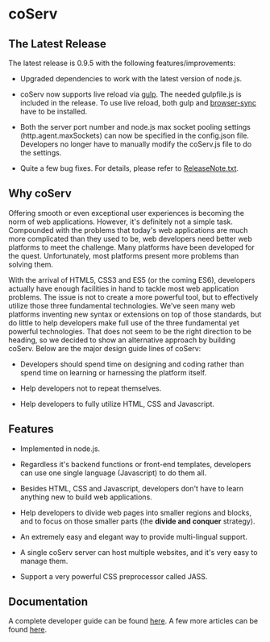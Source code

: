 # coServ
## The Latest Release
The latest release is 0.9.5 with the following features/improvements:

+ Upgraded dependencies to work with the latest version of node.js.

+ coServ now supports live reload via [gulp](http://gulpjs.com). The needed gulpfile.js is included in the release. To use live reload, both gulp and [browser-sync](http://www.browsersync.io) have to be installed.

+ Both the server port number and node.js max socket pooling settings (http.agent.maxSockets) can now be specified in the config.json file. Developers no longer have to manually modify the coServ.js file to do the settings.

+ Quite a few bug fixes. For details, please refer to [ReleaseNote.txt](https://github.com/coimotion/coServ/blob/master/ReleaseNote.txt).

## Why coServ
Offering smooth or even exceptional user experiences is becoming the norm of web applications. However, it's definitely not a simple task. Compounded with the problems that today's web applications are much more complicated than they used to be, web developers need better web platforms to meet the challenge. Many platforms have been developed for the quest. Unfortunately, most platforms present more problems than solving them.

With the arrival of HTML5, CSS3 and ES5 (or the coming ES6), developers actually have enough facilities in hand to tackle most web application problems. The issue is not to create a more powerful tool, but to effectively utilize those three fundamental technologies. We've seen many web platforms inventing new syntax or extensions on top of those standards, but do little to help developers make full use of the three fundamental yet powerful technologies. That does not seem to be the right direction to be heading, so we decided to show an alternative approach by building coServ. Below are the major design guide lines of coServ:

+ Developers should spend time on designing and coding rather than spend time on learning or harnessing the platform itself.

+ Help developers not to repeat themselves.

+ Help developers to fully utilize HTML, CSS and Javascript.

##  Features

+ Implemented in node.js.

+ Regardless it's backend functions or front-end templates, developers can use one single language (Javascript) to do them all.

+ Besides HTML, CSS and Javascript, developers don't have to learn anything new to build web applications.

+ Help developers to divide web pages into smaller regions and blocks, and to focus on those smaller parts (the **divide and conquer** strategy).

+ An extremely easy and elegant way to provide multi-lingual support.

+ A single coServ server can host multiple websites, and it's very easy to manage them.

+ Support a very powerful CSS preprocessor called JASS.


## Documentation
A complete developer guide can be found [here](http://www.coservjs.org/coserv/guide). A few more articles can be found [here](http://www.coservjs.org/coserv/doc).
